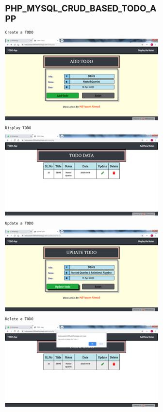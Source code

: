 # PHP_MYSQL_CRUD_BASED_TODO_APP

```
Create a TODO
```
![alt text](https://github.com/mdyaseenahmed/PHP_MYSQL_CRUD_BASED_TODO_APP/blob/master/images/create.png)
```
Display TODO
```
![alt text](https://github.com/mdyaseenahmed/PHP_MYSQL_CRUD_BASED_TODO_APP/blob/master/images/display.png)
```
Update a TODO
```
![alt text](https://github.com/mdyaseenahmed/PHP_MYSQL_CRUD_BASED_TODO_APP/blob/master/images/update.png)
```
Delete a TODO
```
![alt text](https://github.com/mdyaseenahmed/PHP_MYSQL_CRUD_BASED_TODO_APP/blob/master/images/delete.png)
